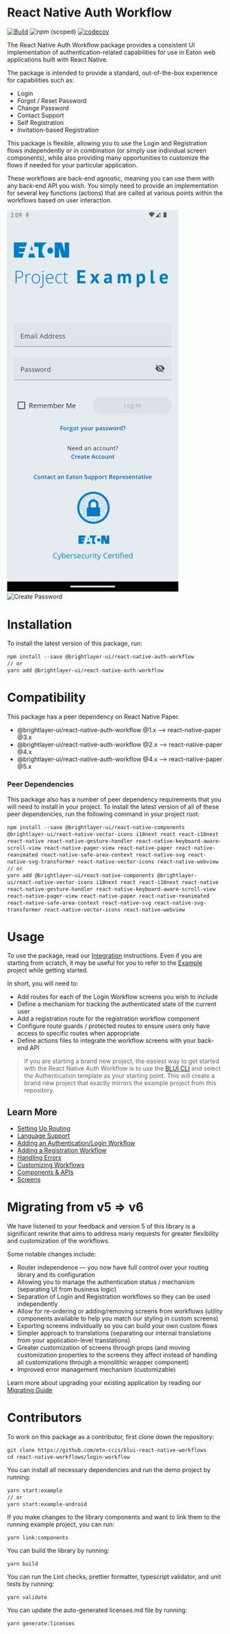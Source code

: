 # React Native Auth Workflow

[![Build](https://github.com/etn-ccis/blui-react-native-workflows/actions/workflows/blui-ci.yml/badge.svg?branch=master)](https://github.com/etn-ccis/blui-react-native-workflows/actions/workflows/blui-ci.yml) ![npm (scoped)](https://img.shields.io/npm/v/@brightlayer-ui/react-native-auth-workflow) [![codecov](https://codecov.io/gh/etn-ccis/blui-react-native-workflows/branch/master/graph/badge.svg?token=U4OI0D5UVP)](https://codecov.io/gh/etn-ccis/blui-react-native-workflows)

The React Native Auth Workflow package provides a consistent UI implementation of authentication-related capabilities for use in Eaton web applications built with React Native.

The package is intended to provide a standard, out-of-the-box experience for capabilities such as:

-   Login
-   Forgot / Reset Password
-   Change Password
-   Contact Support
-   Self Registration
-   Invitation-based Registration

This package is flexible, allowing you to use the Login and Registration flows independently or in combination (or simply use individual screen components), while also providing many opportunities to customize the flows if needed for your particular application.

These workflows are back-end agnostic, meaning you can use them with any back-end API you wish. You simply need to provide an implementation for several key functions (actions) that are called at various points within the workflows based on user interaction.

<img width="400" alt="Login" src="https://github.com/etn-ccis/blui-react-native-workflows/blob/master/login-workflow/media/screens/login.png?raw=true">
<img width="400" alt="Create Password" src="https://github.com/etn-ccis/blui-react-native-workflows/blob/master/login-workflow/media/screens/create-password.png?raw=true">

# Installation

To install the latest version of this package, run:

```shell
npm install --save @brightlayer-ui/react-native-auth-workflow
// or
yarn add @brightlayer-ui/react-native-auth-workflow

```

# Compatibility

This package has a peer dependency on React Native Paper.

-   @brightlayer-ui/react-native-auth-workflow @1.x --> react-native-paper @3.x
-   @brightlayer-ui/react-native-auth-workflow @2.x --> react-native-paper @4.x
-   @brightlayer-ui/react-native-auth-workflow @4.x --> react-native-paper @5.x

### Peer Dependencies

This package also has a number of peer dependency requirements that you will need to install in your project. To install the latest version of all of these peer dependencies, run the following command in your project root:

```
npm install --save @brightlayer-ui/react-native-components @brightlayer-ui/react-native-vector-icons i18next react react-i18next react-native react-native-gesture-handler react-native-keyboard-aware-scroll-view react-native-pager-view react-native-paper react-native-reanimated react-native-safe-area-context react-native-svg react-native-svg-transformer react-native-vector-icons react-native-webview
// or
yarn add @brightlayer-ui/react-native-components @brightlayer-ui/react-native-vector-icons i18next react react-i18next react-native react-native-gesture-handler react-native-keyboard-aware-scroll-view react-native-pager-view react-native-paper react-native-reanimated react-native-safe-area-context react-native-svg react-native-svg-transformer react-native-vector-icons react-native-webview
```

# Usage

To use the package, read our [Integration](https://github.com/etn-ccis/blui-react-native-workflows/tree/master/login-workflow/docs/integration.md) instructions. Even if you are starting from scratch, it may be useful for you to refer to the [Example](https://github.com/etn-ccis/blui-react-native-workflows/tree/master/login-workflow/example) project while getting started.

In short, you will need to:

-   Add routes for each of the Login Workflow screens you wish to include
-   Define a mechanism for tracking the authenticated state of the current user
-   Add a registration route for the registration workflow component
-   Configure route guards / protected routes to ensure users only have access to specific routes when appropriate
-   Define actions files to integrate the workflow screens with your back-end API

> If you are starting a brand new project, the easiest way to get started with the React Native Auth Workflow is to use the [BLUI CLI](https://www.npmjs.com/package/@brightlayer-ui/cli) and select the Authentication template as your starting point. This will create a brand new project that exactly mirrors the example project from this repository.

## Learn More

-   [Setting Up Routing](https://github.com/etn-ccis/blui-react-native-workflows/tree/master/login-workflow/docs/routing.md)
-   [Language Support](https://github.com/etn-ccis/blui-react-native-workflows/tree/master/login-workflow/docs/language-support.md)
-   [Adding an Authentication/Login Workflow](https://github.com/etn-ccis/blui-react-native-workflows/tree/master/login-workflow/docs/authentication-workflow.md)
-   [Adding a Registration Workflow](https://github.com/etn-ccis/blui-react-native-workflows/tree/master/login-workflow/docs/registration-workflow.md)
-   [Handling Errors](https://github.com/etn-ccis/blui-react-native-workflows/tree/master/login-workflow/docs/error-management.md)
-   [Customizing Workflows](https://github.com/etn-ccis/blui-react-native-workflows/tree/master/login-workflow/docs/customization.md)
-   [Components & APIs](https://github.com/etn-ccis/blui-react-native-workflows/tree/master/login-workflow/docs/components/README.md)
-   [Screens](https://github.com/etn-ccis/blui-react-native-workflows/tree/master/login-workflow/docs/screens/README.md)

# Migrating from v5 => v6

We have listened to your feedback and version 5 of this library is a significant rewrite that aims to address many requests for greater flexibility and customization of the workflows.

Some notable changes include:

-   Router independence — you now have full control over your routing library and its configuration
-   Allowing you to manage the authentication status / mechanism (separating UI from business logic)
-   Separation of Login and Registration workflows so they can be used independently
-   Allow for re-ordering or adding/removing screens from workflows (utility components available to help you match our styling in custom screens)
-   Exporting screens individually so you can build your own custom flows
-   Simpler approach to translations (separating our internal translations from your application-level translations)
-   Greater customization of screens through props (and moving customization properties to the screens they affect instead of handling all customizations through a monolithic wrapper component)
-   Improved error management mechanism (customizable)

Learn more about upgrading your existing application by reading our [Migrating Guide](https://github.com/etn-ccis/blui-react-native-workflows/tree/master/login-workflow/docs/migration-guide-5-6.md)

# Contributors

To work on this package as a contributor, first clone down the repository:

```shell
git clone https://github.com/etn-ccis/blui-react-native-workflows
cd react-native-workflows/login-workflow
```

You can install all necessary dependencies and run the demo project by running:

```shell
yarn start:example
// or
yarn start:example-android
```

If you make changes to the library components and want to link them to the running example project, you can run:

```shell
yarn link:components
```

You can build the library by running:

```shell
yarn build
```

You can run the Lint checks, prettier formatter, typescript validator, and unit tests by running:

```shell
yarn validate
```

You can update the auto-generated licenses.md file by running:

```shell
yarn generate:licenses
```
